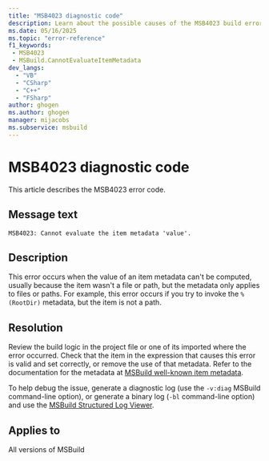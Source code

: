 ```yaml
---
title: "MSB4023 diagnostic code"
description: Learn about the possible causes of the MSB4023 build error, and get troubleshooting tips.
ms.date: 05/16/2025
ms.topic: "error-reference"
f1_keywords:
 - MSB4023
 - MSBuild.CannotEvaluateItemMetadata
dev_langs:
  - "VB"
  - "CSharp"
  - "C++"
  - "FSharp"
author: ghogen
ms.author: ghogen
manager: mijacobs
ms.subservice: msbuild
---
```


# MSB4023 diagnostic code

<!-- :::ErrorDefinitionDescription::: -->
<!-- :::editable-content name="introDescription"::: -->
This article describes the MSB4023 error code.
<!-- :::editable-content-end::: -->

## Message text

<!-- :::editable-content name="messageText"::: -->
`MSB4023: Cannot evaluate the item metadata 'value'.`
<!-- :::editable-content-end::: -->
<!-- MSB4023: Cannot evaluate the item metadata "%({0})". {1} -->

<!-- :::editable-content name="postOutputDescription"::: -->
<!--
{StrBegin="MSB4023: "}UE: This message is shown when the value of an item metadata cannot be computed for some reason e.g. trying to apply
    %(RootDir) to an item-spec that's not a valid path, would result in this error.
    LOCALIZATION: "{1}" is a localized message explaining the problem.
-->
## Description

This error occurs when the value of an item metadata can't be computed, usually because the item wasn't a file or path, but the metadata only applies to files or paths. For example, this error occurs if you try to invoke the `%(RootDir)` metadata, but the item is not a path.

## Resolution

Review the build logic in the project file or one of its imported where the error occurred. Check that the item in the expression that causes this error is valid and set correctly, or remove the use of that metadata. Refer to the documentation for the metadata at [MSBuild well-known item metadata](../msbuild-well-known-item-metadata.md).

To help debug the issue, generate a diagnostic log (use the `-v:diag` MSBuild command-line option), or generate a binary log (`-bl` command-line option) and use the [MSBuild Structured Log Viewer](https://msbuildlog.com).

<!-- :::editable-content-end::: -->
<!-- :::ErrorDefinitionDescription-end::: -->

## Applies to

All versions of MSBuild
